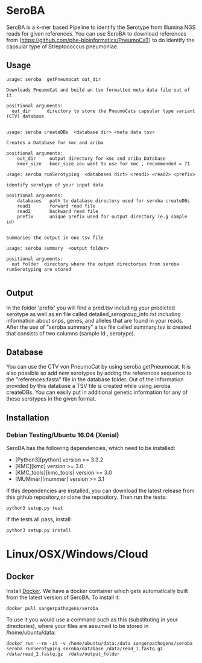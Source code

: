 # SeroBA
SeroBA is a k-mer based Pipeline to identify the Serotype from Illumina NGS reads for given references. You can use SeroBA to download references from (https://github.com/phe-bioinformatics/PneumoCaT) to do identify the capsular type of Streptococcus pneumoniae.
## Usage
```
usage: seroba  getPneumocat out_dir

Downloads PneumoCat and build an tsv formatted meta data file out of it

positional arguments:
  out_dir      directory to store the PneumoCats capsular type variant (CTV) database


usage: seroba createDBs  <database dir> <meta data tsv>

Creates a Database for kmc and ariba

positional arguments:
    out_dir     output directory for kmc and ariba Database
    kmer_size   kmer_size zou want to use for kmc , recommended = 71

usage: seroba runSerotyping  <databases dict> <read1> <read2> <prefix>

identify serotype of your input data

positional arguments:
    databases   path to database directory used for seroba createDBs
    read1       forward read file
    read2       backward read file
    prefix      unique prefix used for output directory (e.g sample id)


Summaries the output in one tsv file

usage: seroba summary  <output folder>

positional arguments:
  out folder  directory where the output directories from seroba runSerotyping are stored


```   

## Output
In the folder 'prefix' you will find a pred.tsv including your predicted serotype
as well as en file called detailed_serogroup_info.txt including information about
snps, genes, and alleles that are found in your reads.
After the use of "seroba summary" a tsv file called summary.tsv is created that
consists of two columns (sample Id , serotype).

## Database
You can use the CTV von PneumoCat by using seroba  getPneumocat. It is also
possible so add new serotypes by adding the references sequence to the
"references.fasta" file in the database folder. Out of  the information provided
 by this database a TSV file is created while using seroba createDBs. You can
 easily put in additional genetic information for any of these serotypes in the
 given format.

## Installation

### Debian Testing/Ubuntu 16.04 (Xenial)

SeroBA has the following dependencies, which need to be installed:
  * [Python3][python] version >= 3.3.2
  * [KMC][kmc] version >= 3.0
  * [KMC_tools][kmc_tools] version >= 3.0
  * [MUMmer][mummer] version >= 3.1

If this dependencies are installed, you can download the latest release from this github repository,or clone the repository.
Then run the tests:

    python3 setup.py test

If the tests all pass, install:

    python3 setup.py install

# Linux/OSX/Windows/Cloud
## Docker
Install [Docker](https://www.docker.com/).  We have a docker container which gets automatically built from the latest version of SeroBA. To install it:

```
docker pull sangerpathogens/seroba
```
To use it you would use a command such as this (substituting in your directories), where your files are assumed to be stored in /home/ubuntu/data:
```
docker run --rm -it -v /home/ubuntu/data:/data sangerpathogens/seroba seroba runSerotyping seroba/database /data/read_1.fastq.gz /data/read_2.fastq.gz  /data/output_folder
```    
